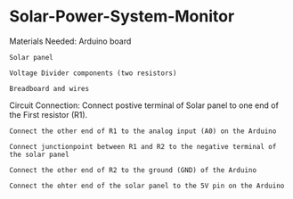 # Solar-Power-System-Monitor

Materials Needed:
    Arduino board
    
    Solar panel
    
    Voltage Divider components (two resistors)
    
    Breadboard and wires
  

Circuit Connection:
    Connect postive terminal of Solar panel to one end of the First resistor (R1).
   
    Connect the other end of R1 to the analog input (A0) on the Arduino
   
    Connect junctionpoint between R1 and R2 to the negative terminal of the solar panel
    
    Connect the other end of R2 to the ground (GND) of the Arduino
    
    Connect the ohter end of the solar panel to the 5V pin on the Arduino

